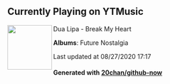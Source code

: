 ## Currently Playing on YTMusic

[<img align="left" width="100" src="https://lh3.googleusercontent.com/OGVRNPkSMM36p2Fbze4OwKusm0xDtGiakKqOL4x7kTnKuFxf0JDA9qrUb9N107NxRv-WUFOjfL-rX7l3pg">](https://music.youtube.com/channel/UCzVb0SIXp9q9PeKCcFjsBtA)

Dua Lipa - Break My Heart

**Albums**: Future Nostalgia

Last updated at 08/27/2020 17:17

#### Generated with [20chan/github-now](https://github.com/20chan/github-now)


<!--
**20chan/20chan** is a ✨ _special_ ✨ repository because its `README.md` (this file) appears on your GitHub profile.

Here are some ideas to get you started:

- 🔭 I’m currently working on ...
- 🌱 I’m currently learning ...
- 👯 I’m looking to collaborate on ...
- 🤔 I’m looking for help with ...
- 💬 Ask me about ...
- 📫 How to reach me: ...
- 😄 Pronouns: ...
- ⚡ Fun fact: ...
-->
